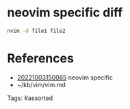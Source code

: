 # neovim specific diff
```bash
nvim -d file1 file2
```

# References
- [20221003150065](/zet/20221003150065/) neovim specific
- ~/kb/vim/vim.md

Tags:
    #assorted


